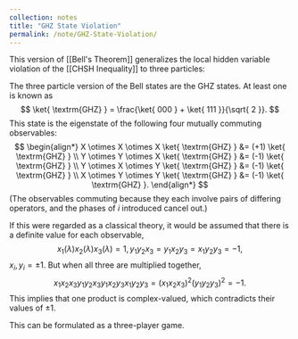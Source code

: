 ```yaml
---
collection: notes
title: "GHZ State Violation"
permalink: /note/GHZ-State-Violation/
---
```

This version of [[Bell's Theorem]] generalizes the local hidden variable violation of the [[CHSH Inequality]] to three particles:

The three particle version of the Bell states are the GHZ states. At least one is known as 
$$
\ket{ \textrm{GHZ} } = \frac{\ket{ 000 } + \ket{ 111 }}{\sqrt{ 2 }}.
$$
This state is the eigenstate of the following four mutually commuting observables:
$$
\begin{align*}
X \otimes X \otimes X \ket{ \textrm{GHZ} } &= (+1) \ket{ \textrm{GHZ} } \\
Y \otimes Y \otimes X \ket{ \textrm{GHZ} } &= (-1) \ket{ \textrm{GHZ} } \\
Y \otimes X \otimes Y \ket{ \textrm{GHZ} } &= (-1) \ket{ \textrm{GHZ} } \\
X \otimes Y \otimes Y \ket{ \textrm{GHZ} } &= (-1) \ket{ \textrm{GHZ} }.
\end{align*}
$$
(The observables commuting because they each involve pairs of differing operators, and the phases of $i$ introduced cancel out.)

If this were regarded as a classical theory, it would be assumed that there is a definite value for each observable,
$$
x_1(\lambda) x_2 (\lambda) x_3 (\lambda) = 1, y_1 y_2 x_3 = y_1 x_2 y_3 = x_1 y_2 y_3 = -1,
$$
$x_i,y_i = \pm 1$.
But when all three are multiplied together,
$$
x_1 x_2 x_3 y_1 y_2 x_3 y_1 x_2 y_3 x_1 y_2 y_3 = (x_1 x_2 x_3)^2 (y_1 y_2 y_3)^2 = -1.
$$
This implies that one product is complex-valued, which contradicts their values of $\pm1$. 

This can be formulated as a three-player game. 